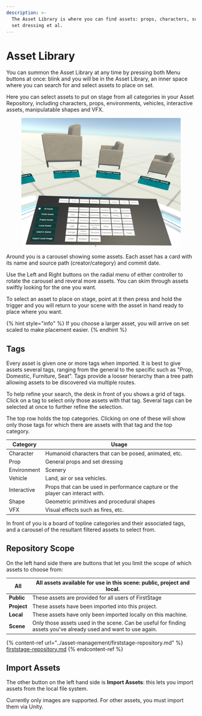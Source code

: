 ```yaml
---
description: >-
  The Asset Library is where you can find assets: props, characters, scenery,
  set dressing et al.
---
```


# Asset Library

You can summon the Asset Library at any time by pressing both Menu buttons at once: blink and you will be in the Asset Library, an inner space where you can search for and select assets to place on set.

Here you can select assets to put on stage from all categories in your Asset Repository, including characters, props, environments, vehicles, interactive assets, manipulatable shapes and VFX.

<figure><img src="../.gitbook/assets/Asset Library 2.png" alt=""><figcaption></figcaption></figure>

Around you is a carousel showing some assets. Each asset has a card with its name and source path (creator/category) and commit date.

Use the Left and Right buttons on the radial menu of either controller to rotate the carousel and reveral more assets. You can skim through assets swiftly looking for the one you want.

To select an asset to place on stage, point at it then press and hold the trigger and you will return to your scene with the asset in hand ready to place where you want.

{% hint style="info" %}
If you choose a larger asset, you will arrive on set scaled to make placement easier.
{% endhint %}

## Tags

Every asset is given one or more tags when imported. It is best to give assets several tags, ranging from the general to the specific such as "Prop, Domestic, Furniture, Seat". Tags provide a looser hierarchy than a tree path allowing assets to be discovered via multiple routes.

To help refine your search, the desk in front of you shows a grid of tags. Click on a tag to select only those assets with that tag. Several tags can be selected at once to further refine the selection.

The top row holds the top categories. Clicking on one of these will show only those tags for which there are assets with that tag and the top category.

| Category    | Usage                                                                          |
| ----------- | ------------------------------------------------------------------------------ |
| Character   | Humanoid characters that can be posed, animated, etc.                          |
| Prop        | General props and set dressing                                                 |
| Environment | Scenery                                                                        |
| Vehicle     | Land, air or sea vehicles.                                                     |
| Interactive | Props that can be used in performance capture or the player can interact with. |
| Shape       | Geometric primitives and procedural shapes                                     |
| VFX         | Visual effects such as fires, etc.                                             |

In front of you is a board of topline categories and their associated tags, and a carousel of the resultant filtered assets to select from.

## Repository Scope

On the left hand side there are buttons that let you limit the scope of which assets to choose from:

| **All**     | All assets available for use in this scene: public, project and local.                                            |
| ----------- | ----------------------------------------------------------------------------------------------------------------- |
| **Public**  | These assets are provided for all users of FirstStage                                                             |
| **Project** | These assets have been imported into this project.                                                                |
| **Local**   | These assets have only been imported locally on this machine.                                                     |
| **Scene**   | Only those assets used in the scene. Can be useful for finding assets you've already used and want to use again.  |



{% content-ref url="../asset-management/firststage-repository.md" %}
[firststage-repository.md](../asset-management/firststage-repository.md)
{% endcontent-ref %}

## Import Assets

The other button on the left hand side is **Import Assets**: this lets you import assets from the local file system.

Currently only images are supported. For other assets, you must import them via Unity.
